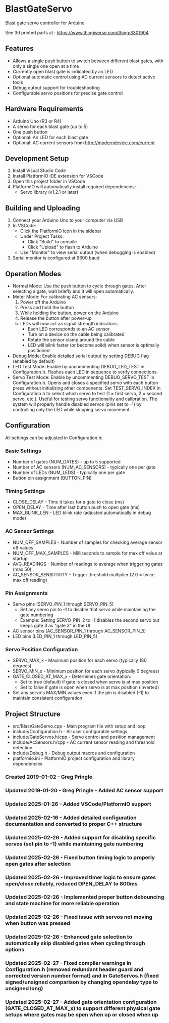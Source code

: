 # BlastGateServo
Blast gate servo controller for Arduino

See 3d printed parts at : https://www.thingiverse.com/thing:3301904

## Features
* Allows a single push button to switch between different blast gates, with only a single one open at a time
* Currently open blast gate is indicated by an LED
* Optional automatic control using AC current sensors to detect active tools
* Debug output support for troubleshooting
* Configurable servo positions for precise gate control

## Hardware Requirements
* Arduino Uno (R3 or R4)
* A servo for each blast gate (up to 5)
* One push button
* Optional: An LED for each blast gate
* Optional: AC current sensors from http://moderndevice.com/current

## Development Setup
1. Install Visual Studio Code
2. Install PlatformIO IDE extension for VSCode
3. Open this project folder in VSCode
4. PlatformIO will automatically install required dependencies:
   - Servo library (v1.2.1 or later)

## Building and Uploading
1. Connect your Arduino Uno to your computer via USB
2. In VSCode:
   - Click the PlatformIO icon in the sidebar
   - Under Project Tasks:
     - Click "Build" to compile
     - Click "Upload" to flash to Arduino
   - Use "Monitor" to view serial output (when debugging is enabled)
3. Serial monitor is configured at 9600 baud

## Operation Modes
* Normal Mode: Use the push button to cycle through gates. After selecting a gate, wait briefly and it will open automatically.
* Meter Mode: For calibrating AC sensors:
  1. Power off the Arduino
  2. Press and hold the button
  3. While holding the button, power on the Arduino
  4. Release the button after power-up
  5. LEDs will now act as signal strength indicators:
     - Each LED corresponds to an AC sensor
     - Turn on a device on the cable being calibrated
     - Rotate the sensor clamp around the cable
     - LED will blink faster (or become solid) when sensor is optimally positioned
* Debug Mode: Enable detailed serial output by setting DEBUG flag (enabled by default)
* LED Test Mode: Enable by uncommenting DEBUG_LED_TEST in Configuration.h. Flashes each LED in sequence to verify connections.
* Servo Test Mode: Enable by uncommenting DEBUG_SERVO_TEST in Configuration.h. Opens and closes a specified servo with each button press without initializing other components. Set TEST_SERVO_INDEX in Configuration.h to select which servo to test (1 = first servo, 2 = second servo, etc.). Useful for testing servo functionality and calibration. The system will properly handle disabled servos (pins set to -1) by controlling only the LED while skipping servo movement.

## Configuration
All settings can be adjusted in Configuration.h:

### Basic Settings
* Number of gates (NUM_GATES) - up to 5 supported
* Number of AC sensors (NUM_AC_SENSORS) - typically one per gate
* Number of LEDs (NUM_LEDS) - typically one per gate
* Button pin assignment (BUTTON_PIN)

### Timing Settings
* CLOSE_DELAY - Time it takes for a gate to close (ms)
* OPEN_DELAY - Time after last button push to open gate (ms)
* MAX_BLINK_LEN - LED blink rate (adjusted automatically in debug mode)

### AC Sensor Settings
* NUM_OFF_SAMPLES - Number of samples for checking average sensor off values
* NUM_OFF_MAX_SAMPLES - Milliseconds to sample for max off value at startup
* AVG_READINGS - Number of readings to average when triggering gates (max 50)
* AC_SENSOR_SENSITIVITY - Trigger threshold multiplier (2.0 = twice max off reading)

### Pin Assignments
* Servo pins (SERVO_PIN_1 through SERVO_PIN_5)
  * Set any servo pin to -1 to disable that servo while maintaining the gate numbering
  * Example: Setting SERVO_PIN_2 to -1 disables the second servo but keeps gate 3 as "gate 3" in the UI
* AC sensor pins (AC_SENSOR_PIN_1 through AC_SENSOR_PIN_5)
* LED pins (LED_PIN_1 through LED_PIN_5)

### Servo Position Configuration
* SERVO_MAX_x - Maximum position for each servo (typically 180 degrees)
* SERVO_MIN_x - Minimum position for each servo (typically 0 degrees)
* GATE_CLOSED_AT_MAX_x - Determines gate orientation:
  * Set to true (default) if gate is closed when servo is at max position
  * Set to false if gate is open when servo is at max position (inverted)
* Set any servo's MAX/MIN values even if the pin is disabled (-1) to maintain consistent configuration

## Project Structure
* src/BlastGateServo.cpp - Main program file with setup and loop
* include/Configuration.h - All user configurable settings
* include/GateServos.h/cpp - Servo control and position management
* include/AcSensors.h/cpp - AC current sensor reading and threshold detection
* include/Debug.h - Debug output macros and configuration
* platformio.ini - PlatformIO project configuration and library dependencies

### Created 2019-01-02 - Greg Pringle
### Updated 2019-01-20 - Greg Pringle - Added AC sensor support
### Updated 2025-01-26 - Added VSCode/PlatformIO support
### Updated 2025-02-16 - Added detailed configuration documentation and converted to proper C++ structure
### Updated 2025-02-26 - Added support for disabling specific servos (set pin to -1) while maintaining gate numbering
### Updated 2025-02-26 - Fixed button timing logic to properly open gates after selection
### Updated 2025-02-26 - Improved timer logic to ensure gates open/close reliably, reduced OPEN_DELAY to 800ms
### Updated 2025-02-26 - Implemented proper button debouncing and state machine for more reliable operation
### Updated 2025-02-26 - Fixed issue with servos not moving when button was pressed
### Updated 2025-02-26 - Enhanced gate selection to automatically skip disabled gates when cycling through options
### Updated 2025-02-27 - Fixed compiler warnings in Configuration.h (removed redundant header guard and corrected version number format) and in GateServos.h (fixed signed/unsigned comparison by changing opendelay type to unsigned long)
### Updated 2025-02-27 - Added gate orientation configuration (GATE_CLOSED_AT_MAX_x) to support different physical gate setups where gates may be open when up or closed when up
